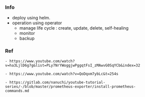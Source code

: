 ### Info
- deploy using helm.
- operation using operator
  - manage life cycle : create, update, delete, self-healing
  - monitor
  - backup
  
### Ref
```code
- https://www.youtube.com/watch?v=ha3LjlD6g7g&list=PLy7NrYWoggjwPggqtFsI_zMAwvG0SqYCb&index=32

- https://www.youtube.com/watch?v=QoDqxm7ybLc&t=254s

- https://gitlab.com/nanuchi/youtube-tutorial-series/-/blob/master/prometheus-exporter/install-prometheus-commands.md
```